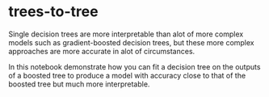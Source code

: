 # trees-to-tree

Single decision trees are more interpretable than alot of more complex models such as gradient-boosted decision trees, but these more complex approaches are more accurate in alot of circumstances.

In this notebook demonstrate how you can fit a decision tree on the outputs of a boosted tree to produce a model with accuracy close to that of the boosted tree but much more interpretable.
